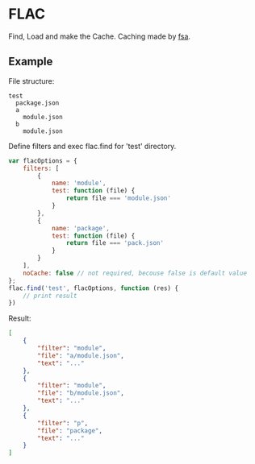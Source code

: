 # FLAC
Find, Load and make the Cache.
Caching made by [fsa](https://github.com/gregof/fsa).

## Example
File structure:
```
test
  package.json
  a
    module.json
  b
    module.json
```
Define filters and exec flac.find for 'test' directory.
```javascript
var flacOptions = {
    filters: [
        {
            name: 'module',
            test: function (file) {
                return file === 'module.json'
            }
        },
        {
            name: 'package', 
            test: function (file) {
                return file === 'pack.json'
            }
        }
    ],
    noCache: false // not required, becouse false is default value
};
flac.find('test', flacOptions, function (res) {
    // print result
})
```
Result:
```json
[
    {
        "filter": "module",
        "file": "a/module.json",
        "text": "..."
    },
    {
        "filter": "module",
        "file": "b/module.json",
        "text": "..."
    },
    {
        "filter": "p",
        "file": "package",
        "text": "..."
    }
]
```